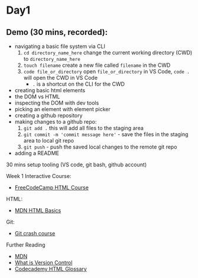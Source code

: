 # Day1

## Demo (30 mins, recorded):
- navigating a basic file system via CLI
    1. `cd directory_name_here` change the current working directory (CWD) to `directory_name_here`
    2. `touch filename` create a new file called `filename` in the CWD
    3. `code file_or_directory` open `file_or_directory` in VS Code, `code .` will open the CWD in VS Code 
        - `.` is a shortcut on the CLI for the CWD
- creating basic html elements
- the DOM vs HTML
- inspecting the DOM with dev tools
- picking an element with element picker
- creating a github repository
- making changes to a github repo: 
    1. `git add .` this will add all files to the staging area 
    2. `git commit -m 'commit message here'` -  save the files in the staging area to local git repo
    3. `git push` - push the saved local changes to the remote git repo 
- adding a README

30 mins setup tooling (VS code, git bash, github account)

Week 1 Interactive Course:
- [FreeCodeCamp HTML Course](https://www.freecodecamp.org/learn/responsive-web-design/#basic-html-and-html5)

HTML:
- [MDN HTML Basics](https://developer.mozilla.org/en-US/docs/Learn/HTML/Introduction_to_HTML/Getting_started)

Git:
- [Git crash course](https://www.freecodecamp.org/news/learn-the-basics-of-git-in-under-10-minutes-da548267cc91/)

Further Reading
- [MDN](https://developer.mozilla.org/en-US/)
- [What is Version Control](https://www.atlassian.com/git/tutorials/what-is-version-control) 
- [Codecademy HTML Glossary](https://www.codecademy.com/article/glossary-html)